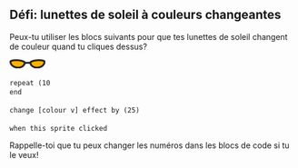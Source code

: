 ## Défi: lunettes de soleil à couleurs changeantes

Peux-tu utiliser les blocs suivants pour que tes lunettes de soleil changent de couleur quand tu cliques dessus?

![sprite lunettes de soleil](images/sunglasses-sprite.png)

```blocks3
repeat (10
end

change [colour v] effect by (25)

when this sprite clicked
```

Rappelle-toi que tu peux changer les numéros dans les blocs de code si tu le veux!

